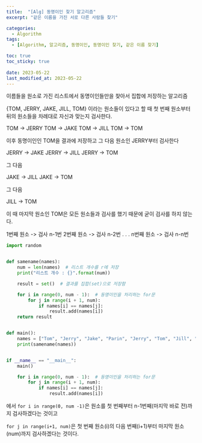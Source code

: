 ```yaml
---
title:  "[Alg] 동명이인 찾기 알고리즘"
excerpt: "같은 이름을 가진 서로 다른 사람들 찾기"

categories:
  - Algorithm
tags:
  - [Algorithm, 알고리즘, 동명이인, 동명이인 찾기, 같은 이름 찾기]

toc: true
toc_sticky: true
 
date: 2023-05-22
last_modified_at: 2023-05-22
---
```


이름들을 원소로 가진 리스트에서 동명이인들만을 찾아서 집합에 저장하는 알고리즘

{TOM, JERRY, JAKE, JILL, TOM} 이라는 원소들이 있다고 할 때
첫 번째 원소부터 뒤의 원소들을 차례대로 자신과 맞는지 검사한다.

TOM -> JERRY
TOM -> JAKE
TOM -> JILL
TOM -> TOM

이후 동명이인인 TOM을 결과에 저장하고 그 다음 원소인 JERRY부터 검사한다

JERRY -> JAKE
JERRY -> JILL
JERRY -> TOM

그 다음

JAKE -> JILL
JAKE -> TOM

그 다음

JILL -> TOM

이 때 마지막 원소인 TOM은 모든 원소들과 검사를 했기 때문에 굳이 검사를 하지 않는다.

1번째 원소 -> 검사 n-1번
2번째 원소 -> 검사 n-2번
.
.
.
n번째 원소 -> 검사 n-n번



```python
import random


def samename(names):
    num = len(names)  # 리스트 개수를 r에 저장
    print("리스트 개수 : {}".format(num))

    result = set()  # 결과를 집합(set)으로 저장함

    for i in range(0, num - 1):  # 동명이인을 처리하는 for문
        for j in range(i + 1, num):
            if names[i] == names[j]:
                result.add(names[i])
    return result


def main():
    names = ["Tom", "Jerry", "Jake", "Parin", "Jerry", "Tom", "Jill", "Zoi"]
    print(samename(names))


if __name__ == "__main__":
    main()
```

```python
    for i in range(0, num - 1):  # 동명이인을 처리하는 for문
        for j in range(i + 1, num):
            if names[i] == names[j]:
                result.add(names[i])
```

에서
``for i in range(0, num -1)``은 원소를 첫 번째부터 n-1번째(마지막 바로 전)까지 검사하겠다는 것이고

``for j in range(i+1, num)``은 첫 번째 원소(i)의 다음 번째(i+1)부터 마지막 원소(num)까지 검사하겠다는 것이다.


